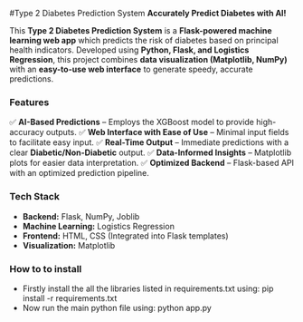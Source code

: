 #Type 2 Diabetes Prediction System
**Accurately Predict Diabetes with AI!**

This **Type 2 Diabetes Prediction System** is a **Flask-powered machine learning web app** which predicts the risk of diabetes based on principal health indicators. Developed using **Python, Flask, and Logistics Regression**, this project combines **data visualization (Matplotlib, NumPy)** with an **easy-to-use web interface** to generate speedy, accurate predictions.

### Features

✅ **AI-Based Predictions** – Employs the XGBoost model to provide high-accuracy outputs.
✅ **Web Interface with Ease of Use** – Minimal input fields to facilitate easy input.
✅ **Real-Time Output** – Immediate predictions with a clear **Diabetic/Non-Diabetic** output.
✅ **Data-Informed Insights** – Matplotlib plots for easier data interpretation.
✅ **Optimized Backend** – Flask-based API with an optimized prediction pipeline.

### Tech Stack

- **Backend:** Flask, NumPy, Joblib  
- **Machine Learning:** Logistics Regression
- **Frontend:** HTML, CSS (Integrated into Flask templates)  
- **Visualization:** Matplotlib
  
### How to to install

- Firstly install the all the libraries listed in requirements.txt using: pip install -r requirements.txt
- Now run the main python file using: python app.py
    
